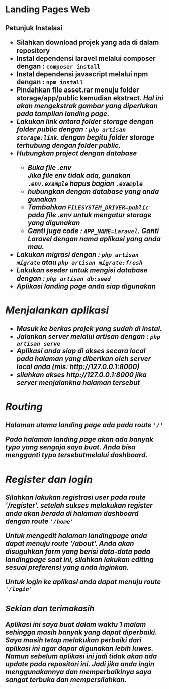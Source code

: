 <h1>Landing Pages Web</h1>

<h2>Petunjuk Instalasi</p>
<ul>
    <li>Silahkan download projek yang ada di dalam repository</li>
    <li>Instal dependensi laravel melalui composer dengan : <code>composer install</code></li>
    <li>Instal dependensi javascript melalui npm dengan : <code>npm install</code></li>
    <li>Pindahkan file asset.rar menuju folder storage/app/public kemudian ekstract. <em>Hal ini akan mengekstrak gambar yang diperlukan pada tampilan landing page.</li>
    <li>Lakukan link antara folder storage dengan folder public dengan : <code>php artisan storage:link</code>. dengan begitu folder storage terhubung dengan folder public.</li>
    <li>Hubungkan project dengan database</li>
    <ul>
        <li>Buka file .env</li>
        Jika file env tidak ada, gunakan <code>.env.example</code> hapus bagian <code>.example</code>
        <li>hubungkan dengan database yang anda gunakan</li>
        <li>Tambahkan <code>FILESYSTEM_DRIVER=public</code> pada file .env untuk mengatur storage yang digunakan</li>
        <li>Ganti juga code : <code>APP_NAME=Laravel</code>. Ganti <strong>Laravel</strong> dengan nama aplikasi yang anda mau.
    </ul>
    <li>Lakukan migrasi dengan : <code>php artisan migrate</code> atau <code>php artisan migrate:fresh</code></li>
    <li>Lakukan seeder untuk mengisi database dengan : <code>php artisan db:seed</code></li>
    <li>Aplikasi landing page anda siap digunakan</li>
</ul>

<h2>Menjalankan aplikasi</h2>
<ul>
    <li>Masuk ke berkas projek yang sudah di instal.</li>
    <li>Jalankan server melalui artisan dengan : <code>php artisan serve</code></li>
    <li>Aplikasi anda siap di akses secara local pada halaman yang diberikan oleh server local anda (mis: http://127.0.0.1:8000)</li>
    <li>silahkan akses http://127.0.0.1:8000 jika server menjalankna halaman tersebut</li>
 </ul>
 <h2>Routing</h2>
 <p>Halaman utama landing page ada pada route <code>'/'</code></p>
 <p>Pada halaman landing page akan ada banyak typo yang sengaja saya buat. Anda bisa mengganti typo tersebutmelalui dashboard.</p>
 <h2>Register dan login</h2>
 <p>Silahkan lakukan registrasi user pada route '/register'. setelah sukses melakukan register anda akan berada di halaman dashboard dengan route <code>'/home'</code></p>
 <p>Untuk mengedit halaman landingpage anda dapat menuju route '/about'. Anda akan disuguhkan form yang berisi data-data pada landingpage saat ini, silahkan lakukan editing sesuai preferensi yang anda inginkan.</p>
 <p>Untuk login ke aplikasi anda dapat menuju route <code>'/login'</code></p>
 
 <h3>Sekian dan terimakasih</h3>
 <p>Aplikasi ini saya buat dalam waktu 1 malam sehingga masih banyak yang dapat diperbaiki. Saya masih tetap melakukan perbaiki dari aplikasi ini agar dapar digunakan lebih <em>luwes</em>. Namun sebelum aplikasi ini jadi tidak akan ada update pada repositori ini. Jadi jika anda ingin menggunakannya dan memperbaikinya saya sangat terbuka dan mempersilahkan</em>.
